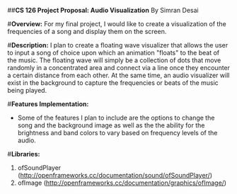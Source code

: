 ##**CS 126 Project Proposal: Audio Visualization**
By Simran Desai

#**Overview:**
For my final project, I would like to create a visualization of the frequencies of a song
and display them on the screen. 

#**Description:**
I plan to create a floating wave visualizer that allows the user to input a song of choice 
upon which an animation "floats" to the beat of the music. 
The floating wave will simply be a collection of dots that  move randomly 
in a concentrated area and connect via a line once they encounter a certain distance from each other. 
At the same time, an audio visualizer will exist in the background to capture the frequencies or beats
of the music being played. 

#**Features Implementation:**
* Some of the features I plan to include are the options to change the song and the background image 
as well as the the ability for the brightness and band colors to vary based on frequency levels of the audio.


#**Libraries:**
1. ofSoundPlayer (http://openframeworks.cc/documentation/sound/ofSoundPlayer/)
2. ofImage (http://openframeworks.cc/documentation/graphics/ofImage/)


